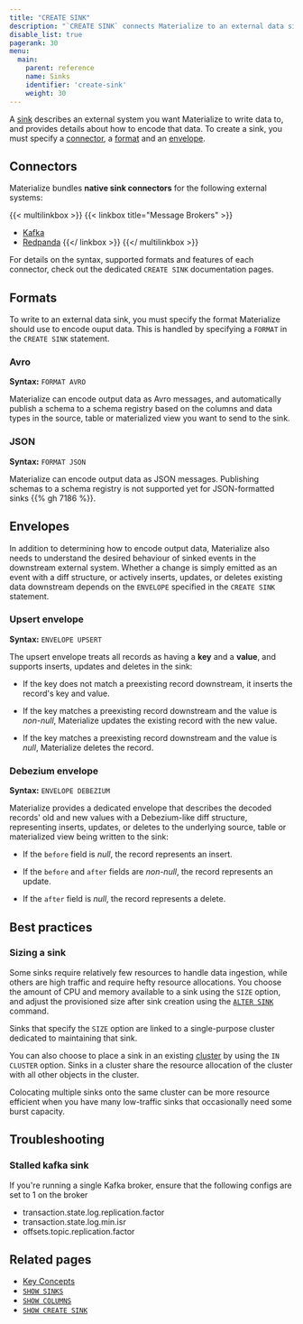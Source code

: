 ```yaml
---
title: "CREATE SINK"
description: "`CREATE SINK` connects Materialize to an external data sink."
disable_list: true
pagerank: 30
menu:
  main:
    parent: reference
    name: Sinks
    identifier: 'create-sink'
    weight: 30
---
```


A [sink](../../overview/key-concepts/#sinks) describes an external system you
want Materialize to write data to, and provides details about how to encode
that data. To create a sink, you must specify a [connector](#connectors), a
[format](#formats) and an [envelope](#envelopes).

## Connectors

Materialize bundles **native sink connectors** for the following external
systems:

{{< multilinkbox >}}
{{< linkbox title="Message Brokers" >}}
- [Kafka](/sql/create-sink/kafka)
- [Redpanda](/sql/create-sink/kafka)
{{</ linkbox >}}
{{</ multilinkbox >}}

For details on the syntax, supported formats and features of each connector,
check out the dedicated `CREATE SINK` documentation pages.

## Formats

To write to an external data sink, you must specify the format Materialize
should use to encode ouput data. This is handled by specifying a `FORMAT` in
the `CREATE SINK` statement.

### Avro

<p style="font-size:14px"><b>Syntax:</b> <code>FORMAT AVRO</code></p>

Materialize can encode output data as Avro messages, and automatically publish a
schema to a schema registry based on the columns and data types in the source,
table or materialized view you want to send to the sink.

### JSON

<p style="font-size:14px"><b>Syntax:</b> <code>FORMAT JSON</code></p>

Materialize can encode output data as JSON messages. Publishing schemas to a
schema registry is not supported yet for JSON-formatted sinks {{% gh 7186 %}}.

## Envelopes

In addition to determining how to encode output data, Materialize also needs to
understand the desired behaviour of sinked events in the downstream external
system. Whether a change is simply emitted as an event with a diff structure,
or actively inserts, updates, or deletes existing data downstream depends on
the `ENVELOPE` specified in the `CREATE SINK` statement.

### Upsert envelope

<p style="font-size:14px"><b>Syntax:</b> <code>ENVELOPE UPSERT</code></p>

The upsert envelope treats all records as having a **key** and a **value**, and
supports inserts, updates and deletes in the sink:

- If the key does not match a preexisting record downstream, it inserts the
  record's key and value.

- If the key matches a preexisting record downstream and the value
  is _non-null_, Materialize updates the existing record with the new value.

- If the key matches a preexisting record downstream and the value is _null_,
  Materialize deletes the record.

[//]: # "TODO(morsapaes) Add information about upsert key selection"

### Debezium envelope

<p style="font-size:14px"><b>Syntax:</b> <code>ENVELOPE DEBEZIUM</code></p>

Materialize provides a dedicated envelope that describes the decoded records'
old and new values with a Debezium-like diff structure, representing inserts,
updates, or deletes to the underlying source, table or materialized view being
written to the sink:

- If the `before` field is _null_, the record represents an insert.

- If the `before` and `after` fields are _non-null_, the record represents an
  update.

- If the `after` field is _null_, the record represents a delete.

[//]: # "TODO(morsapaes) Add more specific information about envelope
semantics + example output."

## Best practices

### Sizing a sink

Some sinks require relatively few resources to handle data ingestion, while
others are high traffic and require hefty resource allocations. You choose the
amount of CPU and memory available to a sink using the `SIZE` option, and
adjust the provisioned size after sink creation using the [`ALTER SINK`](/sql/alter-sink) command.

Sinks that specify the `SIZE` option are linked to a single-purpose cluster
dedicated to maintaining that sink.

You can also choose to place a sink in an existing
[cluster](/overview/key-concepts/#clusters) by using the `IN CLUSTER` option.
Sinks in a cluster share the resource allocation of the cluster with all other
objects in the cluster.

Colocating multiple sinks onto the same cluster can be more resource efficient
when you have many low-traffic sinks that occasionally need some burst
capacity.

[//]: # "TODO(morsapaes) Add best practices for sizing sinks."

## Troubleshooting

### Stalled kafka sink
If you're running a single Kafka broker, ensure that the following configs are set to 1 on the broker
- transaction.state.log.replication.factor
- transaction.state.log.min.isr
- offsets.topic.replication.factor

## Related pages

- [Key Concepts](../../overview/key-concepts/)
- [`SHOW SINKS`](/sql/show-sinks/)
- [`SHOW COLUMNS`](/sql/show-columns/)
- [`SHOW CREATE SINK`](/sql/show-create-sink/)
